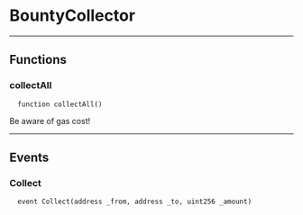 # BountyCollector




___

## Functions

### collectAll



```solidity
  function collectAll()
```

Be aware of gas cost!




___

## Events

### Collect

```solidity
  event Collect(address _from, address _to, uint256 _amount)
```


